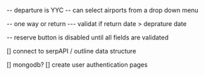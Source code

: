 -- departure is YYC
-- can select airports from a drop down menu

-- one way or return
--- validat if return date > deprature date

-- reserve button is disabled until all fields are validated

[] connect to serpAPI / outline data structure

[] mongodb?
[] create user authentication pages
